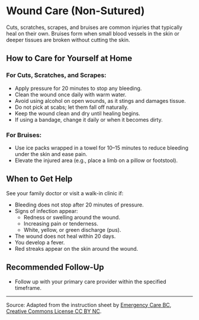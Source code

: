 # Wound Care (Non-Sutured)

Cuts, scratches, scrapes, and bruises are common injuries that typically heal on their own. Bruises form when small blood vessels in the skin or deeper tissues are broken without cutting the skin.

## How to Care for Yourself at Home

### For Cuts, Scratches, and Scrapes:

- Apply pressure for 20 minutes to stop any bleeding.
- Clean the wound once daily with warm water.
- Avoid using alcohol on open wounds, as it stings and damages tissue.
- Do not pick at scabs; let them fall off naturally.
- Keep the wound clean and dry until healing begins.
- If using a bandage, change it daily or when it becomes dirty.

### For Bruises:

- Use ice packs wrapped in a towel for 10–15 minutes to reduce bleeding under the skin and ease pain.
- Elevate the injured area (e.g., place a limb on a pillow or footstool).

## When to Get Help

See your family doctor or visit a walk-in clinic if:

- Bleeding does not stop after 20 minutes of pressure.
- Signs of infection appear:
  - Redness or swelling around the wound.
  - Increasing pain or tenderness.
  - White, yellow, or green discharge (pus).
- The wound does not heal within 20 days.
- You develop a fever.
- Red streaks appear on the skin around the wound.

## Recommended Follow-Up

- Follow up with your primary care provider within the specified timeframe.

---

Source: Adapted from the instruction sheet by [Emergency Care BC](https://emergencycarebc.ca/wp-content/uploads/2017/05/Wound-Care-Non-Sutured.pdf), [Creative Commons License CC BY NC](https://creativecommons.org/licenses/by-nc/4.0/deed.en).
